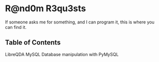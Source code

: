 # R@nd0m R3qu3sts

If someone asks me for something, and I can program it, this is where you can find it.

## Table of Contents

LibreQDA MySQL Database manipulation with PyMySQL

